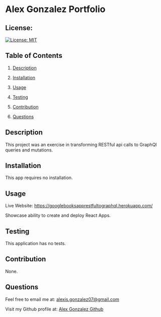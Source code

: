 # Alex Gonzalez Portfolio

## License:
[![License: MIT](https://img.shields.io/badge/License-MIT-yellow.svg)](https://opensource.org/licenses/MIT)

## Table of Contents
1. [Description](#description)

2. [Installation](#installation)

3. [Usage](#usage)

4. [Testing](#testing)

5. [Contribution](#contribution)

6. [Questions](#questions)



## Description <a name='description'></a>
This project was an exercise in transforming RESTful api calls to GraphQl queries and mutations.


<!-- ![image](./public/assets/images/portfoliogif.gif) -->

## Installation <a name='installation'></a>
This app requires no installation.

## Usage <a name='usage'></a>
Live Website: https://googlebooksapprestfultographql.herokuapp.com/

Showcase ability to create and deploy React Apps.

## Testing <a name='testing'></a>
This application has no tests.

## Contribution <a name='contribution'></a>
None.

## Questions <a name='questions'></a>
Feel free to email me at: alexis.gonzalez07@gmail.com

Visit my Github profile at: [Alex Gonzalez Github](https://www.github.com/AlexisGonzalez07)
